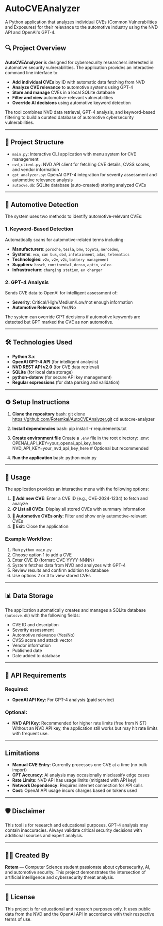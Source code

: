# AutoCVEAnalyzer
A Python application that analyzes individual CVEs (Common Vulnerabilities and Exposures) for their relevance to the automotive industry using the NVD API and OpenAI's GPT-4.

## 🔍 Project Overview

**AutoCVEAnalyzer** is designed for cybersecurity researchers interested in automotive security vulnerabilities. The application provides an interactive command line interface to:

- **Add individual CVEs** by ID with automatic data fetching from NVD
- **Analyze CVE relevance** to automotive systems using GPT-4
- **Store and manage** CVEs in a local SQLite database
- **Filter and view** automotive-relevant vulnerabilities
- **Override AI decisions** using automotive keyword detection

The tool combines NVD data retrieval, GPT-4 analysis, and keyword-based filtering to build a curated database of automotive cybersecurity vulnerabilities.

---

## 📁 Project Structure

- `main.py`: Interactive CLI application with menu system for CVE management
- `nvd_client.py`: NVD API client for fetching CVE details, CVSS scores, and vendor information
- `gpt_analyzer.py`: OpenAI GPT-4 integration for severity assessment and automotive relevance analysis
- `autocve.db`: SQLite database (auto-created) storing analyzed CVEs

---

## 🚗 Automotive Detection

The system uses two methods to identify automotive-relevant CVEs:

### 1. Keyword-Based Detection
Automatically scans for automotive-related terms including:
- **Manufacturers**: `porsche`, `tesla`, `bmw`, `toyota`, `mercedes`,
- **Systems**: `ecu`, `can bus`, `obd`, `infotainment`, `adas`, `telematics`
- **Technologies**: `v2x`, `v2v`, `v2i`, `battery management`
- **Suppliers**: `bosch`, `continental`, `denso`, `aptiv`, `valeo`
- **Infrastructure**: `charging station`, `ev charger`

### 2. GPT-4 Analysis
Sends CVE data to OpenAI for intelligent assessment of:
- **Severity**: Critical/High/Medium/Low/not enough information
- **Automotive Relevance**: Yes/No

The system can override GPT decisions if automotive keywords are detected but GPT marked the CVE as non automotive.

---

## 🛠 Technologies Used

- **Python 3.x**
- **OpenAI GPT-4 API** (for intelligent analysis)
- **NVD REST API v2.0** (for CVE data retrieval)
- **SQLite** (for local data storage)
- **python-dotenv** (for secure API key management)
- **Regular expressions** (for data parsing and validation)

---

## ⚙️ Setup Instructions

1. **Clone the repository**
   bash:
   git clone <https://github.com/Rotemkal/AutoCVEAnalyzer.git>
   cd autocve-analyzer
   
2. **Install dependencies**
   bash: 
   pip install -r requirements.txt
   
3. **Create environment file**
   Create a `.env` file in the root directory:
   .env:
   OPENAI_API_KEY=your_openai_api_key_here
   NVD_API_KEY=your_nvd_api_key_here  # Optional but recommended  

4. **Run the application**
   bash: 
   python main.py

---

## 🎯 Usage

The application provides an interactive menu with the following options:

1. **📝 Add new CVE**: Enter a CVE ID (e.g., CVE-2024-1234) to fetch and analyze
2. **📋 List all CVEs**: Display all stored CVEs with summary information
3. **🚗 Automotive CVEs only**: Filter and show only automotive-relevant CVEs
4. **🚪 Exit**: Close the application

### Example Workflow:
1. Run `python main.py`
2. Choose option 1 to add a CVE
3. Enter CVE ID (format: CVE-YYYY-NNNN)
4. System fetches data from NVD and analyzes with GPT-4
5. Review results and confirm addition to database
6. Use options 2 or 3 to view stored CVEs

---

## 📊 Data Storage

The application automatically creates and manages a SQLite database (`autocve.db`) with the following fields:

- CVE ID and description
- Severity assessment
- Automotive relevance (Yes/No)
- CVSS score and attack vector
- Vendor information
- Published date
- Date added to database

---

## 🔧 API Requirements

### Required:
- **OpenAI API Key**: For GPT-4 analysis (paid service)

### Optional:
- **NVD API Key**: Recommended for higher rate limits (free from NIST)
Without an NVD API key, the application still works but may hit rate limits with frequent use.

---

## Limitations

- **Manual CVE Entry**: Currently processes one CVE at a time (no bulk import)
- **GPT Accuracy**: AI analysis may occasionally misclassify edge cases
- **Rate Limits**: NVD API has usage limits (mitigated with API key)
- **Network Dependency**: Requires internet connection for API calls
- **Cost**: OpenAI API usage incurs charges based on tokens used

---

## 🛡️ Disclaimer

This tool is for research and educational purposes. GPT-4 analysis may contain inaccuracies. Always validate critical security decisions with additional sources and expert analysis.

---

## 👩‍💻 Created By

**Rotem** — Computer Science student passionate about cybersecurity, AI, and automotive security. This project demonstrates the intersection of artificial intelligence and cybersecurity threat analysis.

---

## 📄 License

This project is for educational and research purposes only. It uses public data from the NVD and the OpenAI API in accordance with their respective terms of use.